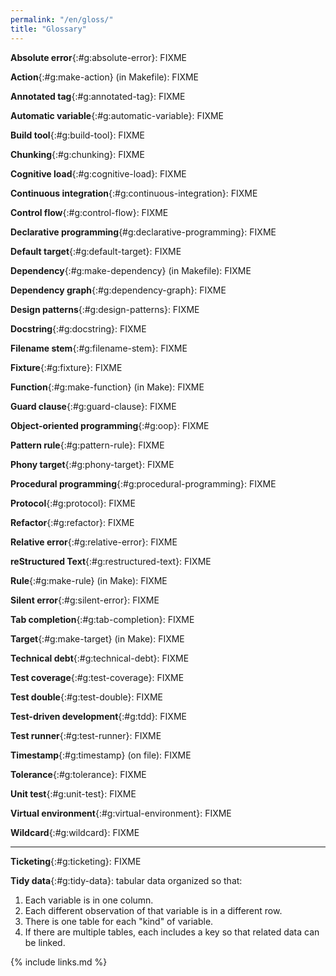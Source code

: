 ```yaml
---
permalink: "/en/gloss/"
title: "Glossary"
---
```


**Absolute error**{:#g:absolute-error}: FIXME

**Action**{:#g:make-action} (in Makefile): FIXME

**Annotated tag**{:#g:annotated-tag}: FIXME

**Automatic variable**{:#g:automatic-variable}: FIXME

**Build tool**{:#g:build-tool}: FIXME

**Chunking**{:#g:chunking}: FIXME

**Cognitive load**{:#g:cognitive-load}: FIXME

**Continuous integration**{:#g:continuous-integration}: FIXME

**Control flow**{:#g:control-flow}: FIXME

**Declarative programming**{#g:declarative-programming}: FIXME

**Default target**{:#g:default-target}: FIXME

**Dependency**{:#g:make-dependency} (in Makefile): FIXME

**Dependency graph**{:#g:dependency-graph}: FIXME

**Design patterns**{:#g:design-patterns}: FIXME

**Docstring**{:#g:docstring}: FIXME

**Filename stem**{:#g:filename-stem}: FIXME

**Fixture**{:#g:fixture}: FIXME

**Function**{:#g:make-function} (in Make): FIXME

**Guard clause**{:#g:guard-clause}: FIXME

**Object-oriented programming**{:#g:oop}: FIXME

**Pattern rule**{:#g:pattern-rule}: FIXME

**Phony target**{:#g:phony-target}: FIXME

**Procedural programming**{:#g:procedural-programming}: FIXME

**Protocol**{:#g:protocol}: FIXME

**Refactor**{:#g:refactor}: FIXME

**Relative error**{:#g:relative-error}: FIXME

**reStructured Text**{:#g:restructured-text}: FIXME

**Rule**{:#g:make-rule} (in Make): FIXME

**Silent error**{:#g:silent-error}: FIXME

**Tab completion**{:#g:tab-completion}: FIXME

**Target**{:#g:make-target} (in Make): FIXME

**Technical debt**{:#g:technical-debt}: FIXME

**Test coverage**{:#g:test-coverage}: FIXME

**Test double**{:#g:test-double}: FIXME

**Test-driven development**{:#g:tdd}: FIXME

**Test runner**{:#g:test-runner}: FIXME

**Timestamp**{:#g:timestamp} (on file): FIXME

**Tolerance**{:#g:tolerance}: FIXME

**Unit test**{:#g:unit-test}: FIXME

**Virtual environment**{:#g:virtual-environment}: FIXME

**Wildcard**{:#g:wildcard}: FIXME

----

**Ticketing**{:#g:ticketing}: FIXME

**Tidy data**{:#g:tidy-data}: tabular data organized so that:
1.  Each variable is in one column.
2.  Each different observation of that variable is in a different row.
3.  There is one table for each "kind" of variable.
4.  If there are multiple tables, each includes a key so that related data can be linked.

{% include links.md %}
